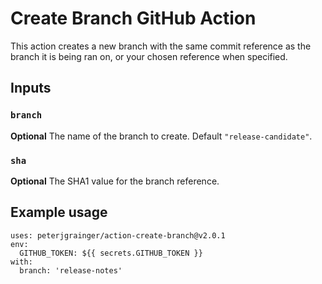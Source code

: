 # Create Branch GitHub Action

This action creates a new branch with the same commit reference as the branch it is being ran on, or your chosen reference when specified.

## Inputs

### `branch`

**Optional** The name of the branch to create. Default `"release-candidate"`.

### `sha`

**Optional** The SHA1 value for the branch reference.

## Example usage

```
uses: peterjgrainger/action-create-branch@v2.0.1
env:
  GITHUB_TOKEN: ${{ secrets.GITHUB_TOKEN }}
with:
  branch: 'release-notes'
```
